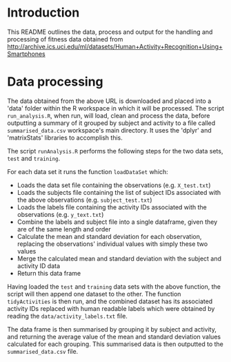 # Introduction

This README outlines the data, process and output for the handling and processing of fitness data obtained from http://archive.ics.uci.edu/ml/datasets/Human+Activity+Recognition+Using+Smartphones

# Data processing

The data obtained from the above URL is downloaded and placed into a 'data' folder within the R workspace in which it will be processed. The script `run_analysis.R`, when run, will load, clean and process the data, before outputting a summary of it grouped by subject and activity to a file called `summarised_data.csv` workspace's main directory. It uses the 'dplyr' and 'matrixStats' libraries to accomplish this.  

The script `runAnalysis.R` performs the following steps for the two data sets, `test` and `training`. 

For each data set it runs the function `loadDataSet` which:
- Loads the data set file containing the observations (e.g. `X_test.txt`)
- Loads the subjects file containing the list of subject IDs associated with the above observations (e.g. `subject_test.txt`)
- Loads the labels file containing the activity IDs associated with the observations (e.g. `y_text.txt`)
- Combine the labels and subject file into a single dataframe, given they are of the same length and order
- Calculate the mean and standard deviation for each observation, replacing the observations' individual values with simply these two values
- Merge the calculated mean and standard deviation with the subject and activity ID data
- Return this data frame

Having loaded the `test` and `training` data sets with the above function, the script will then append one dataset to the other. The function `tidyActivities` is then run, and the combined dataset has its associated activity IDs replaced with human readable labels which were obtained by reading the `data/activity_labels.txt` file.   

The data frame is then summarised by grouping it by subject and activity, and returning the average value of the mean and standard deviation values calculated for each grouping. This summarised data is then outputted to the `summarised_data.csv` file. 